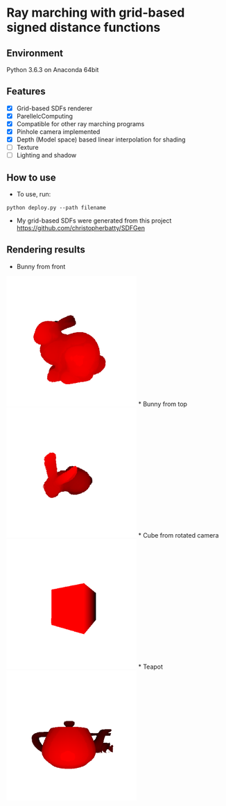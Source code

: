 # Ray marching with grid-based signed distance functions
## Environment  
Python 3.6.3 on Anaconda 64bit  

## Features  
- [x] Grid-based SDFs renderer  
- [x] ParellelcComputing  
- [x] Compatible for other ray marching programs  
- [x] Pinhole camera implemented  
- [x] Depth (Model space) based linear interpolation for shading  
- [ ] Texture
- [ ] Lighting and shadow

## How to use  
* To use, run:  
~~~
python deploy.py --path filename
~~~
* My grid-based SDFs were generated from this project  
https://github.com/christopherbatty/SDFGen  

## Rendering results  
* Bunny from front 
<img src="./result_bunny_front.png" width="300">
* Bunny from top  
<img src="./result_bunny_top.png" width="300">
* Cube from rotated camera  
<img src="./result_cube_rotated.png" width="300">
* Teapot    
<img src="./result_teapot.png" width="300">  
